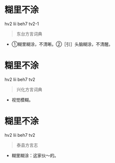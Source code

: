 # 糊里不涂
hv2 lii beh7 tv2-1
> 东台方言词典
- ①糊里糊涂，不清晰。②［引］头脑糊涂，不清醒。

# 糊里不涂
hv2 lii beh7 tv2
> 兴化方言词典
- 视觉模糊。

# 糊里不涂
hv2 lii beh7 tv2
> 泰县方言志
- 糊里糊涂：这家伙～的。
